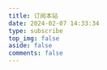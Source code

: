 ```yaml
---
title: 订阅本站
date: 2024-02-07 14:33:34
type: subscribe
top_img: false
aside: false
comments: false
---
```

